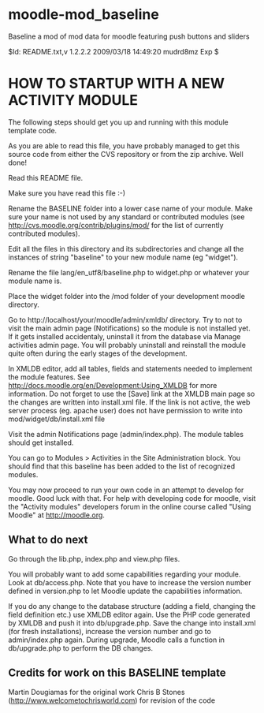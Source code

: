 moodle-mod_baseline
===================

Baseline a mod of mod data for moodle featuring push buttons and sliders 


$Id: README.txt,v 1.2.2.2 2009/03/18 14:49:20 mudrd8mz Exp $

HOW TO STARTUP WITH A NEW ACTIVITY MODULE
=========================================

The following steps should get you up and running with
this module template code.

As you are able to read this file, you have probably managed to get this
source code from either the CVS repository or from the zip archive. Well done!

Read this README file.

Make sure you have read this file :-)

Rename the BASELINE folder into a lower case name of your module. Make sure
your name is not used by any standard or contributed modules (see
http://cvs.moodle.org/contrib/plugins/mod/ for the list of currently
contributed modules).  

Edit all the files in this directory and its subdirectories and change all the
instances of string "baseline" to your new module name (eg "widget").
   
Rename the file lang/en_utf8/baseline.php to widget.php or whatever your
module name is.

Place the widget folder into the /mod folder of your development moodle
directory.

Go to http://localhost/your/moodle/admin/xmldb/ directory. Try to not to visit
the main admin page (Notifications) so the module is not installed yet.  If it
gets installed accidentaly, uninstall it from the database via Manage
activities admin page. You will probably uninstall and reinstall the module
quite often during the early stages of the development.

In XMLDB editor, add all tables, fields and statements needed to implement the
module features. See http://docs.moodle.org/en/Development:Using_XMLDB for
more information. Do not forget to use the [Save] link at the XMLDB main page
so the changes are written into install.xml file. If the link is not active,
the web server process (eg. apache user) does not have permission to write
into mod/widget/db/install.xml file

Visit the admin Notifications page (admin/index.php). The module tables should
get installed.

You can go to Modules > Activities in the Site Administration block. You
should find that this baseline has been added to the list of recognized
modules.  

You may now proceed to run your own code in an attempt to develop for moodle.
Good luck with that. For help with developing code for moodle, visit the
"Activity modules" developers forum in the online course called "Using Moodle"
at http://moodle.org.


What to do next
---------------

Go through the lib.php, index.php and view.php files.

You will probably want to add some capabilities regarding your module. Look at
db/access.php. Note that you have to increase the version number defined in
version.php to let Moodle update the capabilities information.

If you do any change to the database structure (adding a field, changing the
field definition etc.) use XMLDB editor again. Use the PHP code generated by
XMLDB and push it into db/upgrade.php. Save the change into install.xml (for
fresh installations), increase the version number and go to admin/index.php
again. During upgrade, Moodle calls a function in db/upgrade.php to perform
the DB changes.

Credits for work on this BASELINE template
-------------------------------------------
Martin Dougiamas for the original work
Chris B Stones (http://www.welcometochrisworld.com) for revision of the code
